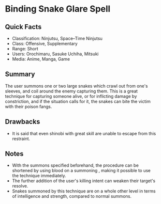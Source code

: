 # Binding Snake Glare Spell

## Quick Facts
- Classification: Ninjutsu, Space–Time Ninjutsu
- Class: Offensive, Supplementary
- Range: Short
- Users: Orochimaru, Sasuke Uchiha, Mitsuki
- Media: Anime, Manga, Game

## Summary
The user summons one or two large snakes which crawl out from one's sleeves, and coil around the enemy capturing them. This is a great technique for capturing someone alive, or for inflicting damage by constriction, and if the situation calls for it, the snakes can bite the victim with their poison fangs.

## Drawbacks
- It is said that even shinobi with great skill are unable to escape from this restraint.

## Notes
- With the summons specified beforehand, the procedure can be shortened by using blood on a summoning , making it possible to use the technique immediately.
- The further addition of the user's killing intent can weaken their target's resolve.
- Snakes summoned by this technique are on a whole other level in terms of intelligence and strength, compared to normal summons.
